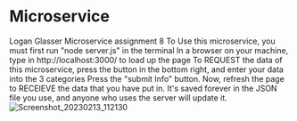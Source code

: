 # Microservice
Logan Glasser Microservice assignment 8
To Use this microservice, you must 
  first run "node server.js" in the terminal
  In a browser on your machine, type in http://localhost:3000/ to load up the page
  To REQUEST the data of this microservice, press the button in the bottom right, and enter your data into the 3 categories
  Press the "submit Info" button.
  Now, refresh the page to RECEIEVE the data that you have put in. It's saved forever in the JSON file you use, and anyone who uses the server will update it.
![Screenshot_20230213_112130](https://user-images.githubusercontent.com/102687375/218666803-940e92bf-c411-4f17-bd56-55be5ed56d05.png)
